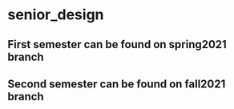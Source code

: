 # senior_design

## First semester can be found on spring2021 branch

## Second semester can be found on fall2021 branch